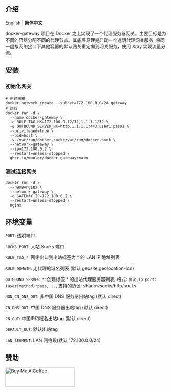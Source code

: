 ## 介绍

[English](/README.md) | **简体中文**

docker-gateway 项目在 Docker 之上实现了一个代理服务器网关。主要目标是为不同的容器分配不同的代理节点。其底层原理是启动一个透明代理网关服务, 将同一虚拟网络接口下其他容器的默认网关重定向到网关服务，使用 Xray 实现流量分流。

## 安装

### 初始化网关

```
# 创建网络
docker network create --subnet=172.100.0.0/24 gateway
# 运行
docker run -d \
  --name docker-gateway \
  -e RULE_TAG_HK=172.100.0.12/32,1.1.1.1/32 \
  -e OUTBOUND_SERVER_HK=http,1.1.1.1:443:user1:pass1 \
  --privileged=true \
  --pid=host \
  -v /var/run/docker.sock:/var/run/docker.sock \
  --network=gateway \
  --ip=172.100.0.2 \
  --restart=unless-stopped \
  ghcr.io/monlor/docker-gateway:main
```

### 测试连接网关

```
docker run -d \
  --name=nginx \
  --network gateway \
  -e GATEWAY_IP=172.100.0.2 \
  --restart=unless-stopped \
  nginx
```

## 环境变量

`PORT`: 透明端口

`SOCKS_PORT`: 入站 Socks 端口

`RULE_TAG_*`: 网络出口到出站标签为 * 的 LAN IP 地址列表

`RULE_DOMAIN`: 走代理的域名列表 (默认 geosite:geolocation-!cn)

`OUTBOUND_SERVER_*`: 创建标签 * 的出站代理服务器列表, 格式: `协议,ip:port:(user|method):pass,...`, 支持的协议: shadowsocks/http/socks

`NON_CN_DNS_OUT`: 非中国 DNS 服务器出站tag (默认 direct)

`CN_DNS_OUT`: 中国 DNS 服务器出站tag (默认 direct)

`CN_OUT`: 中国IP和域名出站tag (默认 direct)

`DEFAULT_OUT`: 默认出站tag

`LAN_SEGMENT`: LAN 网络段(默认 172.100.0.0/24)

## 赞助

<a href="https://www.buymeacoffee.com/monlor" target="_blank"><img src="https://cdn.buymeacoffee.com/buttons/v2/default-yellow.png" alt="Buy Me A Coffee" style="height: 60px !important;width: 217px !important;" ></a>
